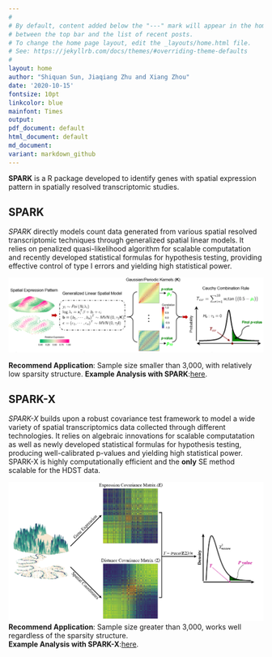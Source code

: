 ```yaml
---
#
# By default, content added below the "---" mark will appear in the home page
# between the top bar and the list of recent posts.
# To change the home page layout, edit the _layouts/home.html file.
# See: https://jekyllrb.com/docs/themes/#overriding-theme-defaults
#
layout: home
author: "Shiquan Sun, Jiaqiang Zhu and Xiang Zhou"
date: '2020-10-15'
fontsize: 10pt
linkcolor: blue
mainfont: Times
output:
pdf_document: default
html_document: default
md_document:
variant: markdown_github
---
```



**SPARK** is a R package developed to identify genes with spatial expression pattern in spatially resolved transcriptomic studies. 


## SPARK  

*SPARK* directly models count data generated from various spatial resolved transcriptomic techniques through generalized spatial linear models. It relies on penalized quasi-likelihood algorithm for scalable computatation and recently developed statistical formulas for hypothesis testing, providing effective control of type I errors and yielding high statistical power. 

![SPARK\_pipeline](Methods.png)

**Recommend Application**: Sample size smaller than 3,000, with relatively low sparsity structure. 
**Example Analysis with SPARK**:[here](https://xzhoulab.github.io/SPARK/02_SPARK_Example/).

## SPARK-X
*SPARK-X* builds upon a robust covariance test framework to model a wide variety of spatial transcriptomics data collected through different technologies. It relies on algebraic innovations for scalable computatation as well as newly developed statistical formulas for hypothesis testing, producing well-calibrated p-values and yielding high statistical power. SPARK-X is highly computationally efficient and the **only** SE method scalable for the HDST data.

![SPARKX\_pipeline](sparkx.png)
**Recommend Application**: Sample size greater than 3,000, works well regardless of the sparsity structure.  
**Example Analysis with SPARK-X**:[here](https://xzhoulab.github.io/SPARK/02_SPARK_Example/).
